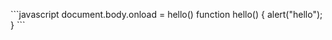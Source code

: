 <p contentEditsble="true">```javascript
document.body.onload = hello()
function hello() {
  alert("hello");
}
```</p>

